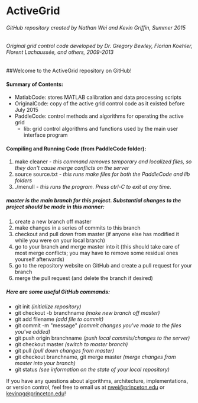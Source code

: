# ActiveGrid

###### GitHub repository created by Nathan Wei and Kevin Griffin, Summer 2015
###### Original grid control code developed by Dr. Gregory Bewley, Florian Koehler, Florent Lachaussée, and others, 2009-2013

##Welcome to the ActiveGrid repository on GitHub!

#### Summary of Contents:
- MatlabCode: stores MATLAB calibration and data processing scripts
- OriginalCode: copy of the active grid control code as it existed before July 2015
- PaddleCode: control methods and algorithms for operating the active grid
  - lib: grid control algorithms and functions used by the main user interface program

#### Compiling and Running Code (from PaddleCode folder):
1. make cleaner - _this command removes temporary and localized files, so they don't cause merge conflicts on the server_
2. source source.txt - _this runs make files for both the PaddleCode and lib folders_
3. ./menuII - _this runs the program. Press ctrl-C to exit at any time._

##### master is the main branch for this project. Substantial changes to the project should be made in this manner:
1. create a new branch off master
2. make changes in a series of commits to this branch
3. checkout and pull down from master (if anyone else has modified it while you were on your local branch)
4. go to your branch and merge master into it (this should take care of most merge conflicts; you may have to remove some residual ones yourself afterwards)
5. go to the repository website on GitHub and create a pull request for your branch
6. merge the pull request (and delete the branch if desired)

##### Here are some useful GitHub commands:
- git init _(initialize repository)_
- git checkout -b branchname _(make new branch off master)_
- git add filename _(add file to commit)_
- git commit -m "message" _(commit changes you've made to the files you've added)_
- git push origin branchname _(push local commits/changes to the server)_
- git checkout master _(switch to master branch)_
- git pull _(pull down changes from master)_
- git checkout branchname, git merge master _(merge changes from master into your branch)_
- git status _(see information on the state of your local repository)_

If you have any questions about algorithms, architecture, implementations, or version control, feel free to email us at nwei@princeton.edu or kevinpg@princeton.edu!
